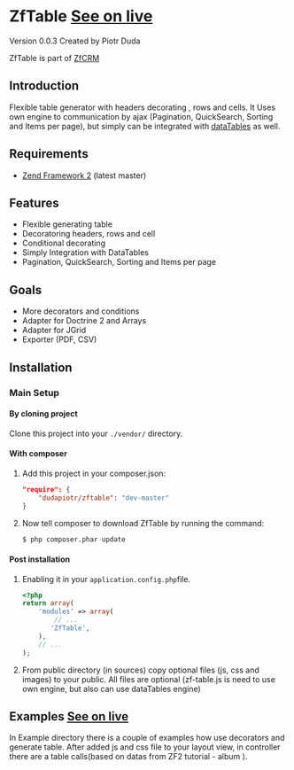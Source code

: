 ZfTable [See on live](http://zfcrm.laohost.net/table/base)
=======
Version 0.0.3 Created by Piotr Duda

ZfTable is part of [ZfCRM](https://github.com/dudapiotr/ZfCRM)

Introduction
------------

Flexible table generator with headers decorating , rows and cells. 
It Uses own engine to communication by ajax (Pagination, QuickSearch, Sorting and Items per page), 
but  simply can be integrated with [dataTables](http://www.datatables.net/) as well. 


Requirements
------------

* [Zend Framework 2](https://github.com/zendframework/zf2) (latest master)


Features
----------------
- Flexible generating table
- Decoratoring headers, rows and cell
- Conditional decorating
- Simply Integration with DataTables
- Pagination, QuickSearch, Sorting and Items per page


Goals
----------------

- More decorators and conditions
- Adapter for Doctrine 2 and Arrays
- Adapter for JGrid
- Exporter (PDF, CSV)


Installation
------------

### Main Setup

#### By cloning project

Clone this project into your `./vendor/` directory.

#### With composer

1. Add this project in your composer.json:

    ```json
    "require": {
        "dudapiotr/zftable": "dev-master"
    }
    ```

2. Now tell composer to download ZfTable by running the command:

    ```bash
    $ php composer.phar update
    ```

#### Post installation

1. Enabling it in your `application.config.php`file.

    ```php
    <?php
    return array(
        'modules' => array(
            // ...
           'ZfTable',
        ),
        // ...
    );
    ```

2. From public directory (in sources) copy optional files (js, css and images) to your public.
All files are optional (zf-table.js is need to use own engine, but also can use dataTables engine)




Examples [See on live](http://zfcrm.laohost.net/table/base)
-------
In Example directory there is a couple of examples how use decorators and generate table. After added js and css file
to your layout view, in controller there are a table calls(based on datas from ZF2 tutorial - album ).
